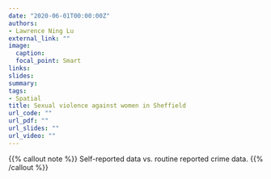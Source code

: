 ```yaml
---
date: "2020-06-01T00:00:00Z"
authors: 
- Lawrence Ning Lu
external_link: ""
image:
  caption: 
  focal_point: Smart
links:
slides:
summary:
tags:
- Spatial
title: Sexual violence against women in Sheffield
url_code: ""
url_pdf: ""
url_slides: ""
url_video: ""
---
```


{{% callout note %}}
Self-reported data vs. routine reported crime data.
{{% /callout %}}